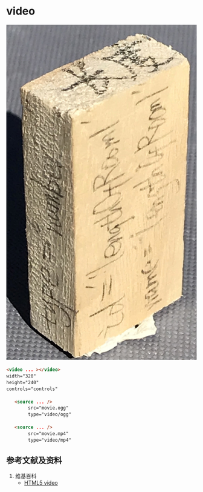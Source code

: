 # video

![](/images/用实体模型表达网站开发前端的基本组件/Form(input)/input01.jpg)

```html
<video ... ></video>
width="320" 
height="240" 
controls="controls"

   <source ... />
   		src="movie.ogg" 
   		type="video/ogg" 

   <source ... /> 
   		src="movie.mp4" 
   		type="video/mp4"
```

## 参考文献及资料

1. 维基百科
	- [HTML5 video](https://en.wikipedia.org/wiki/HTML5_video) 